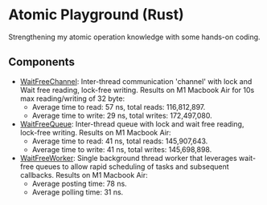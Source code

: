 # Atomic Playground (Rust)

Strengthening my atomic operation knowledge with some hands-on coding.

## Components

- [WaitFreeChannel](./src/waitfree_channel.rs): Inter-thread communication 'channel' with lock and Wait free reading, lock-free writing. Results on M1 Macbook Air for 10s max reading/writing of 32 byte:
    - Average time to read: 57 ns, total reads: 116,812,897.
    - Average time to write: 29 ns, total writes: 172,497,080.
- [WaitFreeQueue](./src/waitfree_queue.rs): Inter-thread queue with lock and wait free reading, lock-free writing. Results on M1 Macbook Air:
    - Average time to read: 41 ns, total reads: 145,907,643.
    - Average time to write: 41 ns, total writes: 145,698,898.
- [WaitFreeWorker](./src/waitfree_worker.rs): Single background thread worker that leverages wait-free queues to allow rapid scheduling of tasks and subsequent callbacks. Results on M1 Macbook Air:
    - Average posting time: 78 ns.
    - Average polling time: 31 ns.